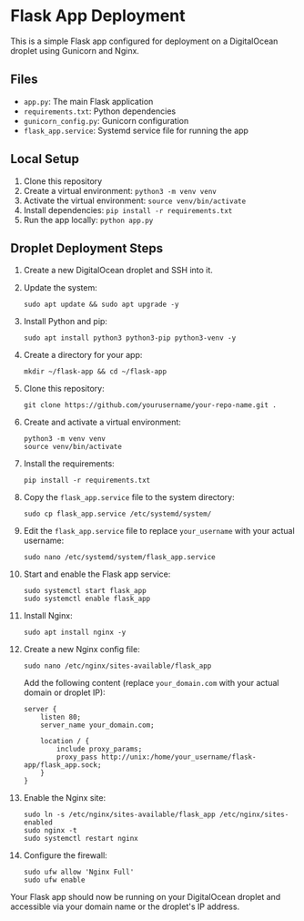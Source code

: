 # Flask App Deployment

This is a simple Flask app configured for deployment on a DigitalOcean droplet using Gunicorn and Nginx.

## Files

- `app.py`: The main Flask application
- `requirements.txt`: Python dependencies
- `gunicorn_config.py`: Gunicorn configuration
- `flask_app.service`: Systemd service file for running the app

## Local Setup

1. Clone this repository
2. Create a virtual environment: `python3 -m venv venv`
3. Activate the virtual environment: `source venv/bin/activate`
4. Install dependencies: `pip install -r requirements.txt`
5. Run the app locally: `python app.py`

## Droplet Deployment Steps

1. Create a new DigitalOcean droplet and SSH into it.

2. Update the system:
   ```
   sudo apt update && sudo apt upgrade -y
   ```

3. Install Python and pip:
   ```
   sudo apt install python3 python3-pip python3-venv -y
   ```

4. Create a directory for your app:
   ```
   mkdir ~/flask-app && cd ~/flask-app
   ```

5. Clone this repository:
   ```
   git clone https://github.com/yourusername/your-repo-name.git .
   ```

6. Create and activate a virtual environment:
   ```
   python3 -m venv venv
   source venv/bin/activate
   ```

7. Install the requirements:
   ```
   pip install -r requirements.txt
   ```

8. Copy the `flask_app.service` file to the system directory:
   ```
   sudo cp flask_app.service /etc/systemd/system/
   ```

9. Edit the `flask_app.service` file to replace `your_username` with your actual username:
   ```
   sudo nano /etc/systemd/system/flask_app.service
   ```

10. Start and enable the Flask app service:
    ```
    sudo systemctl start flask_app
    sudo systemctl enable flask_app
    ```

11. Install Nginx:
    ```
    sudo apt install nginx -y
    ```

12. Create a new Nginx config file:
    ```
    sudo nano /etc/nginx/sites-available/flask_app
    ```
    Add the following content (replace `your_domain.com` with your actual domain or droplet IP):
    ```
    server {
        listen 80;
        server_name your_domain.com;

        location / {
            include proxy_params;
            proxy_pass http://unix:/home/your_username/flask-app/flask_app.sock;
        }
    }
    ```

13. Enable the Nginx site:
    ```
    sudo ln -s /etc/nginx/sites-available/flask_app /etc/nginx/sites-enabled
    sudo nginx -t
    sudo systemctl restart nginx
    ```

14. Configure the firewall:
    ```
    sudo ufw allow 'Nginx Full'
    sudo ufw enable
    ```

Your Flask app should now be running on your DigitalOcean droplet and accessible via your domain name or the droplet's IP address.